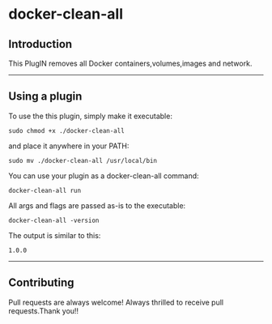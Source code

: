 # docker-clean-all

## Introduction
This PlugIN removes all Docker containers,volumes,images and network.

---
## Using a plugin
To use the this plugin, simply make it executable:

```shell
sudo chmod +x ./docker-clean-all
```
and place it anywhere in your PATH:
```shell
sudo mv ./docker-clean-all /usr/local/bin
```
You can use your plugin as a docker-clean-all command:
```shell
docker-clean-all run
```


All args and flags are passed as-is to the executable:
```shell
docker-clean-all -version
```
The output is similar to this:
```
1.0.0
```

---
## Contributing
Pull requests are always welcome! Always thrilled to receive pull requests.Thank you!!